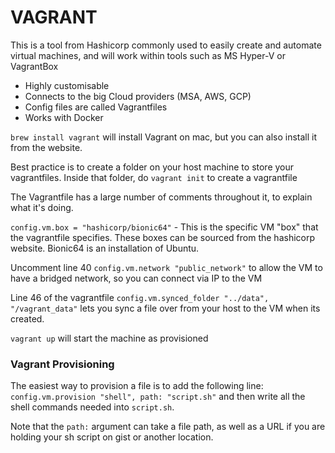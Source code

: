 # VAGRANT

This is a tool from Hashicorp commonly used to easily create and automate virtual machines, and will work within tools such as MS Hyper-V or VagrantBox

- Highly customisable 
- Connects to the big Cloud providers (MSA, AWS, GCP)
- Config files are called Vagrantfiles
- Works with Docker

`brew install vagrant` will install Vagrant on mac, but you can also install it from the website.

Best practice is to create a folder on your host machine to store your vagrantfiles.
Inside that folder, do `vagrant init` to create a vagrantfile

The Vagrantfile has a large number of comments throughout it, to explain what it's doing. 

`config.vm.box = "hashicorp/bionic64"` - This is the specific VM "box" that the vagrantfile specifies. These boxes can be sourced from the hashicorp website. Bionic64 is an installation of Ubuntu.

Uncomment line 40 `config.vm.network "public_network"` to allow the VM to have a bridged network, so you can connect via IP to the VM

Line 46 of the vagrantfile `config.vm.synced_folder "../data", "/vagrant_data"` lets you sync a file over from your host to the VM when its created.

`vagrant up` will start the machine as provisioned

### Vagrant Provisioning
The easiest way to provision a file is to add the following line:
`config.vm.provision "shell", path: "script.sh"`
and then write all the shell commands needed into `script.sh`.

Note that the `path:` argument can take a file path, as well as a URL if you
are holding your sh script on gist or another location. 
